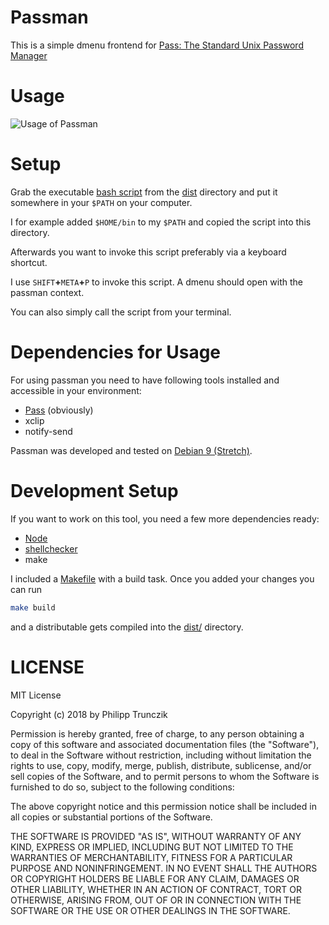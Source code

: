 # Passman
This is a simple dmenu frontend for [Pass: The Standard Unix Password Manager](https://www.passwordstore.org/)

# Usage
![Usage of Passman](https://drive.google.com/open?id=1Z8Z6eGy3mlg6x8So4e5CWmNIzOIj3j4c)

# Setup
Grab the executable [bash script](https://github.com/TheAmazingPT/passman/raw/master/dist/passman)
from the [dist](https://github.com/TheAmazingPT/passman/tree/master/dist) directory and put it somewhere in your `$PATH` on your computer.

I for example added `$HOME/bin` to my `$PATH` and copied the script into this directory.

Afterwards you want to invoke this script preferably via a keyboard shortcut.

I use `SHIFT`__+__`META`__+__`P` to invoke this script.
A dmenu should open with the passman context.

You can also simply call the script from your terminal.

# Dependencies for Usage
For using passman you need to have following tools installed and accessible in your environment:

- [Pass](https://www.passwordstore.org/) (obviously)
- xclip
- notify-send

Passman was developed and tested on [Debian 9 (Stretch)](https://www.debian.org/).

# Development Setup
If you want to work on this tool, you need a few more dependencies ready:

- [Node](https://nodejs.org/en/)
- [shellchecker](https://github.com/koalaman/shellcheck)
- make


I included a [Makefile](https://github.com/TheAmazingPT/passman/blob/master/Makefile) with a build task. Once you added your changes you can run
```sh
make build
```
and a distributable gets compiled into the [dist/](https://github.com/TheAmazingPT/passman/tree/master/dist) directory.

# LICENSE
MIT License

Copyright (c) 2018 by Philipp Trunczik

Permission is hereby granted, free of charge, to any person obtaining a copy
of this software and associated documentation files (the "Software"), to deal
in the Software without restriction, including without limitation the rights
to use, copy, modify, merge, publish, distribute, sublicense, and/or sell
copies of the Software, and to permit persons to whom the Software is
furnished to do so, subject to the following conditions:

The above copyright notice and this permission notice shall be included in all
copies or substantial portions of the Software.

THE SOFTWARE IS PROVIDED "AS IS", WITHOUT WARRANTY OF ANY KIND, EXPRESS OR
IMPLIED, INCLUDING BUT NOT LIMITED TO THE WARRANTIES OF MERCHANTABILITY,
FITNESS FOR A PARTICULAR PURPOSE AND NONINFRINGEMENT. IN NO EVENT SHALL THE
AUTHORS OR COPYRIGHT HOLDERS BE LIABLE FOR ANY CLAIM, DAMAGES OR OTHER
LIABILITY, WHETHER IN AN ACTION OF CONTRACT, TORT OR OTHERWISE, ARISING FROM,
OUT OF OR IN CONNECTION WITH THE SOFTWARE OR THE USE OR OTHER DEALINGS IN THE
SOFTWARE.
